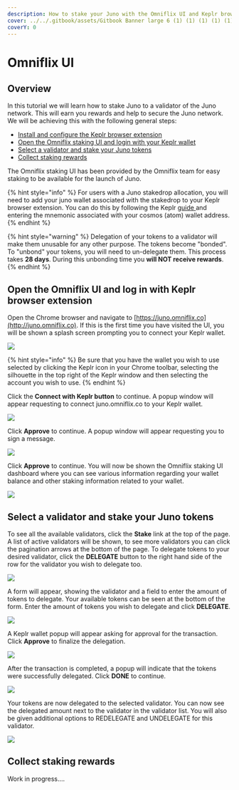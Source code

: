 ```yaml
---
description: How to stake your Juno with the Omniflix UI and Keplr browser extension
cover: ../../.gitbook/assets/Gitbook Banner large 6 (1) (1) (1) (1) (1) (23).png
coverY: 0
---
```


# Omniflix UI

## Overview

In this tutorial we will learn how to stake Juno to a validator of the Juno network. This will earn you rewards and help to secure the Juno network. We will be achieving this with the following general steps:

* [Install and configure the Keplr browser extension](../wallets/keplr-browser-extension.md)
* [Open the Omniflix staking UI and login with your Keplr wallet](https://docs.junonetwork.io/tutorials/staking/omniflix-platform#open-the-omniflix-ui-and-log-in-with-keplr-browser-extension)
* [Select a validator and stake your Juno tokens](omniflix-platform.md#select-a-validator-and-stake-your-juno-tokens)
* [Collect staking rewards](omniflix-platform.md#collect-staking-rewards)

The Omniflix staking UI has been provided by the Omniflix team for easy staking to be available for the launch of Juno.&#x20;

{% hint style="info" %}
For users with a Juno stakedrop allocation, you will need to add your juno wallet associated with the stakedrop to your Keplr browser extension. You can do this by following the Keplr [guide ](../wallets/keplr-browser-extension.md#import-an-existing-account)and entering the mnemonic associated with your cosmos (atom) wallet address.
{% endhint %}

{% hint style="warning" %}
Delegation of your tokens to a validator will make them unusable for any other purpose. The tokens become "bonded". To "unbond" your tokens, you will need to un-delegate them. This process takes **28 days**. During this unbonding time you **will NOT receive rewards**.
{% endhint %}

## Open the Omniflix UI and log in with Keplr browser extension

Open the Chrome browser and navigate to [https://juno.omniflix.co](http://juno.omniflix.co). If this is the first time you have visited the UI, you will be shown a splash screen prompting you to connect your Keplr wallet.

![](<../../.gitbook/assets/image (17) (1) (1).png>)

{% hint style="info" %}
Be sure that you have the wallet you wish to use selected by clicking the Keplr icon in your Chrome toolbar, selecting the silhouette in the top right of the Keplr window and then selecting the account you wish to use.
{% endhint %}

Click the **Connect with Keplr button** to continue. A popup window will appear requesting to connect juno.omniflix.co to your Keplr wallet.

![](<../../.gitbook/assets/image (10).png>)

Click **Approve** to continue. A popup window will appear requesting you to sign a message.

![](<../../.gitbook/assets/image (12).png>)

Click **Approve** to continue. You will now be shown the Omniflix staking UI dashboard where you can see various information regarding your wallet balance and other staking information related to your wallet.

![](<../../.gitbook/assets/image (16).png>)

## Select a validator and stake your Juno tokens

To see all the available validators, click the **Stake** link at the top of the page. A list of active validators will be shown, to see more validators you can click the pagination arrows at the bottom of the page. To delegate tokens to your desired validator, click the **DELEGATE** button to the right hand side of the row for the validator you wish to delegate too.

![](<../../.gitbook/assets/image (20).png>)

A form will appear, showing the validator and a field to enter the amount of tokens to delegate. Your available tokens can be seen at the bottom of the form. Enter the amount of tokens you wish to delegate and click  **DELEGATE**.

![](<../../.gitbook/assets/image (15).png>)

A Keplr wallet popup will appear asking for approval for the transaction. Click **Approve** to finalize the delegation.

![](<../../.gitbook/assets/image (11).png>)

After the transaction is completed, a popup will indicate that the tokens were successfully delegated. Click **DONE** to continue.

![](<../../.gitbook/assets/image (19).png>)

Your tokens are now delegated to the selected validator. You can now see the delegated amount next to the validator in the validator list. You will also be given additional options to REDELEGATE and UNDELEGATE for this validator.

![](<../../.gitbook/assets/image (18).png>)

## Collect staking rewards

Work in progress....




